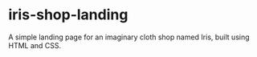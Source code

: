 # iris-shop-landing
A simple landing page for an imaginary cloth shop named Iris, built using HTML and CSS.
